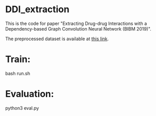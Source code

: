 DDI_extraction
==
This is the code for paper "Extracting Drug-drug Interactions with a Dependency-based Graph Convolution Neural Network (BIBM 2019)".

The preprocessed dataset is  available at [this link](https://drive.google.com/drive/folders/15px_dODJjww8l1OaIYkzbdOgbXR1lZdu?usp=sharing).

 Train:
 ===
 
 bash run.sh

Evaluation:
===
 
 python3 eval.py

